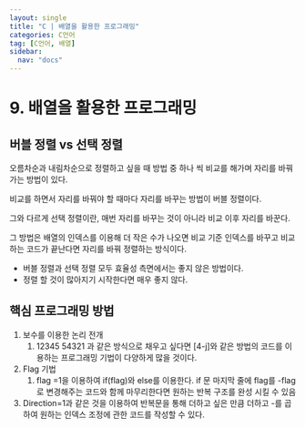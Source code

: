 ```yaml
---
layout: single
title: "C | 배열을 활용한 프로그래밍"
categories: C언어
tag: [C언어, 배열]
sidebar:
  nav: "docs"
---
```


# 9. 배열을 활용한 프로그래밍

## 버블 정렬 vs 선택 정렬

오름차순과 내림차순으로 정렬하고 싶을 때 방법 중 하나 씩 비교를 해가며 자리를 바꿔가는 방법이 있다.

비교를 하면서 자리를 바꿔야 할 때마다 자리를 바꾸는 방법이 버블 정렬이다.

그와 다르게 선택 정렬이란, 매번 자리를 바꾸는 것이 아니라 비교 이후 자리를 바꾼다.

그 방법은 배열의 인덱스를 이용해 더 작은 수가 나오면 비교 기준 인덱스를 바꾸고 비교 하는 코드가 끝난다면 자리를 바꿔 정렬하는 방식이다.

- 버블 정렬과 선택 정렬 모두 효율성 측면에서는 좋지 않은 방법이다.
- 정렬 할 것이 많아지기 시작한다면 매우 좋지 않다.

## 핵심 프로그래밍 방법

1. 보수를 이용한 논리 전개
    1. 12345
    54321 과 같은 방식으로 채우고 싶다면 [4-j]와 같은 방법의 코드를 이용하는 프로그래밍 기법이 다양하게 많을 것이다.
2. Flag 기법
    1. flag =1을 이용하여 if(flag)와 else를 이용한다.
    if 문 마지막 줄에 flag를 -flag로 변경해주는 코드와 함께 마무리한다면 원하는 반복 구조를 완성 시킬 수 있음
3. Direction=1과 같은 것을 이용하여 반복문을 통해 더하고 싶은 만큼 더하고 -를 곱하여 원하는 인덱스 조정에 관한 코드를 작성할 수 있다.